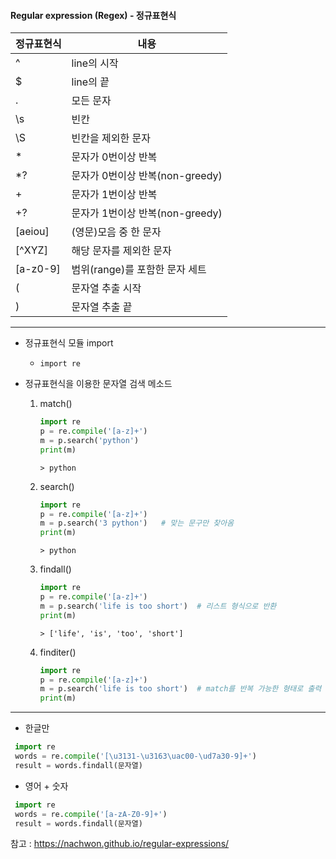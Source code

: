 #### Regular expression (Regex) - 정규표현식



| 정규표현식 | 내용                            |
| ---------- | ------------------------------- |
| ^          | line의 시작                     |
| $          | line의 끝                       |
| .          | 모든 문자                       |
| \s         | 빈칸                            |
| \S         | 빈칸을 제외한 문자              |
| *          | 문자가 0번이상 반복             |
| *?         | 문자가 0번이상 반복(non-greedy) |
| +          | 문자가 1번이상 반복             |
| +?         | 문자가 1번이상 반복(non-greedy) |
| [aeiou]    | (영문)모음 중 한 문자           |
| [^XYZ]     | 해당 문자를 제외한 문자         |
| [a-z0-9]   | 범위(range)를 포함한 문자 세트  |
| (          | 문자열 추출 시작                |
| )          | 문자열 추출 끝                  |





---





- 정규표현식 모듈 import

  - `import re`

- 정규표현식을 이용한 문자열 검색 메소드

  

  1. match()

     ```python
     import re
     p = re.compile('[a-z]+')
     m = p.search('python')   
     print(m)
     ```

     ```
     > python
     ```

     

  2. search()

     ```python
     import re
     p = re.compile('[a-z]+')
     m = p.search('3 python')   # 맞는 문구만 찾아옴
     print(m)
     ```

     ```
     > python  
     ```

     

  3. findall()

     ```python
     import re
     p = re.compile('[a-z]+')
     m = p.search('life is too short')  # 리스트 형식으로 반환
     print(m)
     ```

     ```
     > ['life', 'is', 'too', 'short']
     ```

     

  4. finditer()

     ```python
     import re
     p = re.compile('[a-z]+')
     m = p.search('life is too short')  # match를 반복 가능한 형태로 출력
     print(m)
     ```

     





---



- 한글만
```python
 import re
 words = re.compile('[\u3131-\u3163\uac00-\ud7a30-9]+')
 result = words.findall(문자열)
```

  

- 영어 + 숫자

```python
 import re
 words = re.compile('[a-zA-Z0-9]+')
 result = words.findall(문자열)
```





참고 : https://nachwon.github.io/regular-expressions/